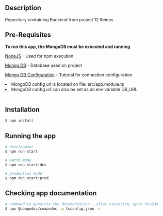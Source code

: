 ## Description

Repository containing Backend from project 12 Reinos

## Pre-Requisites

<b>To run this app, the MongoDB must be executed and running</b>

[NodeJS](https://nodejs.org/) - Used for npm execution

[Mongo DB](https://www.mongodb.com) - Database used on project

[Mongo DB Configuration](https://docs.mongodb.com/manual/reference/connection-string/) - Tutorial for connection configuration

<li>MongoDB config url is located on file: src/app.module.ts </li>
<li>MongoDB config url can also be set as an env variable DB_URL </li><br/>

## Installation

```bash
$ npm install
```

## Running the app

```bash
# development
$ npm run start

# watch mode
$ npm run start:dev

# production mode
$ npm run start:prod
```

## Checking app documentation

```bash
# command to generate the documentation - after execution, open localhost:8080 to see the info
$ npx @compodoc/compodoc -p tsconfig.json -s
```
